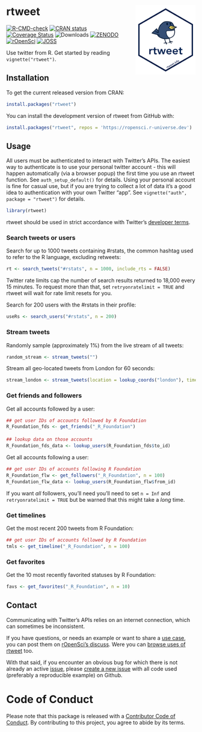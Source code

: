 
<!-- README.md is generated from README.Rmd. Please edit that file -->

# rtweet <img src="man/figures/logo.png" width="160px" align="right" />

<!-- badges: start -->

[![R-CMD-check](https://github.com/ropensci/rtweet/workflows/R-CMD-check/badge.svg)](https://github.com/ropensci/rtweet/actions)
[![CRAN
status](https://www.r-pkg.org/badges/version/rtweet)](https://cran.r-project.org/package=rtweet)
[![Coverage
Status](https://codecov.io/gh/ropensci/rtweet/branch/master/graph/badge.svg)](https://app.codecov.io/gh/ropensci/rtweet?branch=master)
![Downloads](https://cranlogs.r-pkg.org/badges/rtweet)
[![ZENODO](https://zenodo.org/badge/64161359.svg)](https://zenodo.org/badge/latestdoi/64161359)
[![rOpenSci](https://badges.ropensci.org/302_status.svg)](https://github.com/ropensci/software-review/issues/302)
[![JOSS](https://joss.theoj.org/papers/10.21105/joss.01829/status.svg)](https://doi.org/10.21105/joss.01829)
<!-- badges: end -->

Use twitter from R. Get started by reading `vignette("rtweet")`.

## Installation

To get the current released version from CRAN:

``` r
install.packages("rtweet")
```

You can install the development version of rtweet from GitHub with:

``` r
install.packages("rtweet", repos = 'https://ropensci.r-universe.dev')
```

## Usage

All users must be authenticated to interact with Twitter’s APIs. The
easiest way to authenticate is to use your personal twitter account -
this will happen automatically (via a browser popup) the first time you
use an rtweet function. See `auth_setup_default()` for details. Using
your personal account is fine for casual use, but if you are trying to
collect a lot of data it’s a good idea to authentication with your own
Twitter “app”. See `vignette("auth", package = "rtweet")` for details.

``` r
library(rtweet)
```

rtweet should be used in strict accordance with Twitter’s [developer
terms](https://developer.twitter.com/en/developer-terms/more-on-restricted-use-cases).

### Search tweets or users

Search for up to 1000 tweets containing \#rstats, the common hashtag
used to refer to the R language, excluding retweets:

``` r
rt <- search_tweets("#rstats", n = 1000, include_rts = FALSE)
```

Twitter rate limits cap the number of search results returned to 18,000
every 15 minutes. To request more than that, set
`retryonratelimit = TRUE` and rtweet will wait for rate limit resets for
you.

Search for 200 users with the \#rstats in their profile:

``` r
useRs <- search_users("#rstats", n = 200)
```

### Stream tweets

Randomly sample (approximately 1%) from the live stream of all tweets:

``` r
random_stream <- stream_tweets("")
```

Stream all geo-located tweets from London for 60 seconds:

``` r
stream_london <- stream_tweets(location = lookup_coords("london"), timeout = 60)
```

### Get friends and followers

Get all accounts followed by a user:

``` r
## get user IDs of accounts followed by R Foundation
R_Foundation_fds <- get_friends("_R_Foundation")

## lookup data on those accounts
R_Foundation_fds_data <- lookup_users(R_Foundation_fds$to_id)
```

Get all accounts following a user:

``` r
## get user IDs of accounts following R Foundation
R_Foundation_flw <- get_followers("_R_Foundation", n = 100)
R_Foundation_flw_data <- lookup_users(R_Foundation_flw$from_id)
```

If you want *all* followers, you’ll need you’ll need to set `n = Inf`
and `retryonratelimit = TRUE` but be warned that this might take a
*long* time.

### Get timelines

Get the most recent 200 tweets from R Foundation:

``` r
## get user IDs of accounts followed by R Foundation
tmls <- get_timeline("_R_Foundation", n = 100)
```

### Get favorites

Get the 10 most recently favorited statuses by R Foundation:

``` r
favs <- get_favorites("_R_Foundation", n = 10)
```

## Contact

Communicating with Twitter’s APIs relies on an internet connection,
which can sometimes be inconsistent.

If you have questions, or needs an example or want to share a [use
case](https://ropensci.org/usecases/), you can post them on [rOpenSci’s
discuss](https://discuss.ropensci.org/). Were you can [browse uses of
rtweet](https://discuss.ropensci.org/tags/c/usecases/10/rtweet) too.

With that said, if you encounter an obvious bug for which there is not
already an active [issue](https://github.com/ropensci/rtweet/issues),
please [create a new
issue](https://github.com/ropensci/rtweet/issues/new) with all code used
(preferably a reproducible example) on Github.

# Code of Conduct

Please note that this package is released with a [Contributor Code of
Conduct](https://ropensci.org/code-of-conduct/). By contributing to this
project, you agree to abide by its terms.
